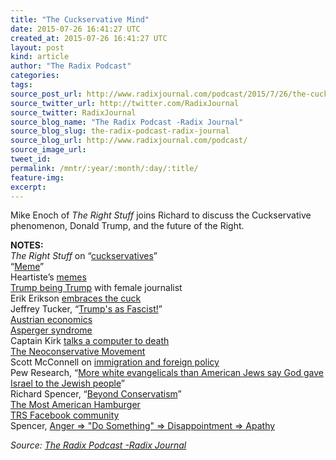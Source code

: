 ```yaml
---
title: "The Cuckservative Mind"
date: 2015-07-26 16:41:27 UTC
created_at: 2015-07-26 16:41:27 UTC
layout: post
kind: article
author: "The Radix Podcast"
categories: 
tags: 
source_post_url: http://www.radixjournal.com/podcast/2015/7/26/the-cuckservative-mind
source_twitter_url: http://twitter.com/RadixJournal
source_twitter: RadixJournal
source_blog_name: "The Radix Podcast -Radix Journal"
source_blog_slug: the-radix-podcast-radix-journal
source_blog_url: http://www.radixjournal.com/podcast/
source_image_url: 
tweet_id:
permalink: /mntr/:year/:month/:day/:title/
feature-img: 
excerpt:
---
```

<p>Mike Enoch of <em>The Right Stuff</em> joins Richard to discuss the Cuckservative phenomenon, Donald Trump, and the future of the Right. </p><p><strong>NOTES:</strong> <br>
<em>The Right Stuff</em> on “<a href="http://therightstuff.biz/2015/07/23/cuckservatives-trump-and-the-future-of-the-west/">cuckservatives</a>” <br>
“<a href="https://en.wikipedia.org/wiki/Meme">Meme</a>” <br>
Heartiste’s <a href="https://heartiste.wordpress.com/2015/07/23/literal-cuckservatives/">memes</a> <br>
<a href="https://youtu.be/H-DSfvYCKwY?t=23m5s">Trump being Trump</a> with female journalist <br>
Erik Erikson <a href="https://twitter.com/RichardBSpencer/status/624432790059118592">embraces the cuck</a> <br>
Jeffrey Tucker, “<a href="https://tucker.liberty.me/trumpism-the-ideology/">Trump's as Fascist!</a>” <br>
<a href="https://en.wikipedia.org/wiki/Austrian_School">Austrian economics</a> <br>
<a href="https://en.wikipedia.org/wiki/Asperger_syndrome">Asperger syndrome</a> <br>
Captain Kirk <a href="https://www.youtube.com/watch?v=ZuYbDP2kDfg">talks a computer to death</a> <br>
<a href="https://en.wikipedia.org/wiki/Neoconservatism">The Neoconservative Movement</a> <br>
Scott McConnell on <a href="http://www.worldaffairsjournal.org/article/not-so-huddled-masses-multiculturalism-and-foreign-policy">immigration and foreign policy</a> <br>
Pew Research, “<a href="http://www.pewresearch.org/fact-tank/2013/10/03/more-white-evangelicals-than-american-jews-say-god-gave-israel-to-the-jewish-people/">More white evangelicals than American Jews say God gave Israel to the Jewish people</a>” <br>
Richard Spencer, “<a href="http://www.radixjournal.com/journal/2015/4/10/beyond-conservatism">Beyond Conservatism</a>” <br>
<a href="https://www.youtube.com/watch?v=NjSJj_Pdjys">The Most American Hamburger</a> <br>
<a href="https://www.facebook.com/therightstuffsof">TRS Facebook community</a> <br>
Spencer, <a href="http://www.radixjournal.com/journal/2014/6/20/america-in-2034">Anger =&gt; "Do Something" =&gt; Disappointment =&gt; Apathy</a>     </p><div class="">
    <i>Source: <a href="http://www.radixjournal.com/podcast/">The Radix Podcast -Radix Journal</a></i>
</div>
